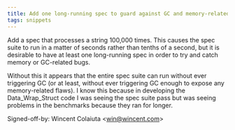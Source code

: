 ```yaml
---
title: Add one long-running spec to guard against GC and memory-related bugs (wikitext, c0cc9c3)
tags: snippets
---
```


Add a spec that processes a string 100,000 times. This causes the spec suite to run in a matter of seconds rather than tenths of a second, but it is desirable to have at least one long-running spec in order to try and catch memory or GC-related bugs.

Without this it appears that the entire spec suite can run without ever triggering GC (or at least, without ever triggering GC enough to expose any memory-related flaws). I know this because in developing the Data\_Wrap\_Struct code I was seeing the spec suite pass but was seeing problems in the benchmarks because they ran for longer.

Signed-off-by: Wincent Colaiuta &lt;win@wincent.com&gt;
